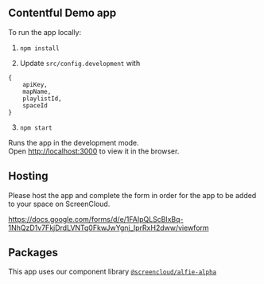 ## Contentful Demo app

To run the app locally:

1. `npm install`

2. Update `src/config.development` with

```
{
    apiKey,
    mapName,
    playlistId,
    spaceId
}
```

3. `npm start`

Runs the app in the development mode.\
Open [http://localhost:3000](http://localhost:3000) to view it in the browser.

## Hosting

Please host the app and complete the form in order for the app to be added to your space on ScreenCloud.

https://docs.google.com/forms/d/e/1FAIpQLScBlxBq-1NhQzD1v7FkjDrdLVNTq0FkwJwYgnj_IprRxH2dww/viewform

## Packages

This app uses our component library [`@screencloud/alfie-alpha`](https://www.npmjs.com/package/@screencloud/alfie-alpha)
